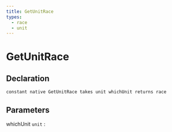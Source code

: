 ```yaml
---
title: GetUnitRace
types:
  - race
  - unit
---
```


# GetUnitRace

## Declaration

```jass
constant native GetUnitRace takes unit whichUnit returns race
```

## Parameters
whichUnit `unit`
: 

